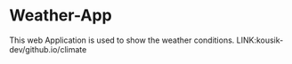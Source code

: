 # Weather-App
This web Application is used to show the weather conditions.
LINK:kousik-dev/github.io/climate
